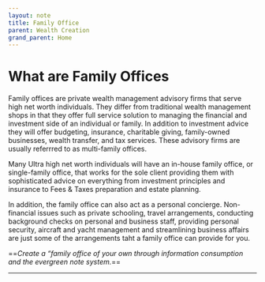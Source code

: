 ```yaml
---
layout: note
title: Family Office
parent: Wealth Creation
grand_parent: Home
---
```


# What are Family Offices

Family offices are private wealth management advisory firms that serve high net worth individuals. They differ from traditional wealth management shops in that they offer full service solution to managing the financial and investment side of an individual or family. In addition to investment advice they will offer budgeting, insurance, charitable giving, family-owned businesses, wealth transfer, and tax services. These advisory firms are usually referrred to as multi-family offices.

Many Ultra high net worth individuals will have an in-house family office, or single-family office, that works for the sole client providing them with sophisticated advice on everything from investment principles and insurance to Fees & Taxes preparation and estate planning.

In addition, the family office can also act as a personal concierge. Non-financial issues such as private schooling, travel arrangements, conducting background checks on personal and business staff, providing personal security, aircraft and yacht management and streamlining business affairs are just some of the arrangements taht a family office can provide for you.

==_Create a “family office of your own through information consumption and the evergreen note system._==

---
